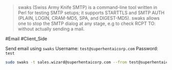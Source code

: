 > swaks (Swiss Army Knife SMTP) is a command-line tool written in Perl for testing SMTP setups; it supports STARTTLS and SMTP AUTH (PLAIN, LOGIN, CRAM-MD5, SPA, and DIGEST-MD5). swaks allows one to stop the SMTP dialog at any stage, e.g to check RCPT TO: without actually sending a mail.


#Email #Client_Side 

Send email using `swaks`
Username: `test@superhentaicorp.com`
Password: `test`
```bash
sudo swaks -t sales.wizard@superhentaicorp.com --from test@superhentaicorp.com -ap --attach config.Library-ms --server 192.168.185.180 --body body.txt --header "Subject: Urgent stuff" --suppress-data
```